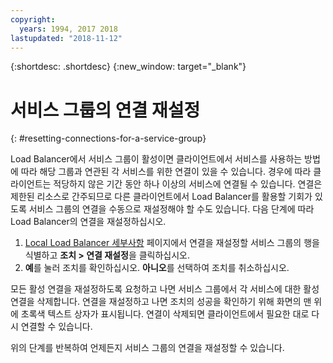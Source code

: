 ```yaml
---
copyright:
  years: 1994, 2017 2018
lastupdated: "2018-11-12"
---
```


{:shortdesc: .shortdesc}
{:new_window: target="_blank"}

# 서비스 그룹의 연결 재설정
{: #resetting-connections-for-a-service-group}

Load Balancer에서 서비스 그룹이 활성이면 클라이언트에서 서비스를 사용하는 방법에 따라 해당 그룹과 연관된 각 서비스를 위한 연결이 있을 수 있습니다. 경우에 따라 클라이언트는 적당하지 않은 기간 동안 하나 이상의 서비스에 연결될 수 있습니다. 연결은 제한된 리소스로 간주되므로 다른 클라이언트에서 Load Balancer를 활용할 기회가 있도록 서비스 그룹의 연결을 수동으로 재설정해야 할 수도 있습니다. 다음 단계에 따라 Load Balancer의 연결을 재설정하십시오.

1. [Local Load Balancer 세부사항](/docs/infrastructure/local-load-balancer?topic=local-load-balancer-viewing-local-load-balancer-details) 페이지에서 연결을 재설정할 서비스 그룹의 행을 식별하고 **조치 > 연결 재설정**을 클릭하십시오.
2. **예**를 눌러 조치를 확인하십시오. **아니오**를 선택하여 조치를 취소하십시오.

모든 활성 연결을 재설정하도록 요청하고 나면 서비스 그룹에서 각 서비스에 대한 활성 연결을 삭제합니다. 연결을 재설정하고 나면 조치의 성공을 확인하기 위해 화면의 맨 위에 초록색 텍스트 상자가 표시됩니다. 연결이 삭제되면 클라이언트에서 필요한 대로 다시 연결할 수 있습니다. 

위의 단계를 반복하여 언제든지 서비스 그룹의 연결을 재설정할 수 있습니다.
